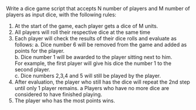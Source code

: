 Write a dice game script that accepts N number of players and M number of players as input
dice, with the following rules:
1. At the start of the game, each player gets a dice of M units.
2. All players will roll their respective dice at the same time
3. Each player will check the results of their dice rolls and evaluate
as follows:
    a. Dice number 6 will be removed from the game and added as points for the player.<br>
    b. Dice number 1 will be awarded to the player sitting next to him.<br>
       For example, the first player will give his dice the number 1 to the second player.<br>
    c. Dice numbers 2,3,4 and 5 will still be played by the player.<br>
4. After evaluation, the player who still has the dice will repeat the 2nd step until only 1 player remains.
   a Players who have no more dice are considered to have finished playing.
5. The player who has the most points wins.